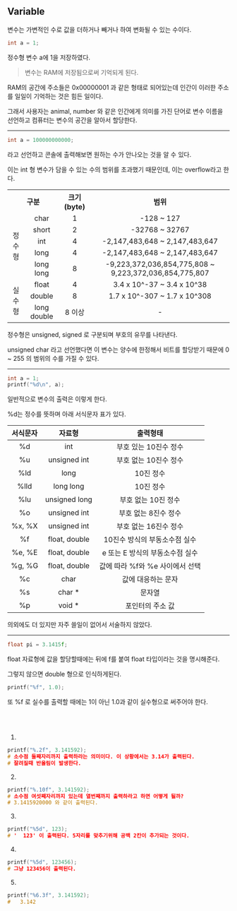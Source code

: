 ## Variable 

변수는 가변적인 수로 값을 더하거나 빼거나 하여 변화될 수 있는 수이다.

```.c
int a = 1;
```

정수형 변수 a에 1을 저장하였다.

>변수는 RAM에 저장됨으로써 기억되게 된다.

RAM의 공간에 주소들은 0x00000001 과 같은 형태로 되어있는데 인간이 이러한 주소를 일일이 기억하는 것은 힘든 일이다.

그래서 사용자는 animal, number 와 같은 인간에게 의미를 가진 단어로 변수 이름을 선언하고 컴퓨터는 변수의 공간을 알아서 할당한다.

<hr/>

```.c
int a = 100000000000;
```

라고 선언하고 콘솔에 출력해보면 원하는 수가 안나오는 것을 알 수 있다.

이는 int 형 변수가 담을 수 있는 수의 범위를 초과했기 때문인데, 이는 overflow라고 한다.

<table>
  <tr align="center">
    <th colspan="2">구분</th>
    <th>크기(byte)</th>
    <th>범위</th>
  </tr>
  <tr align="center">
    <td rowspan="5">정수형</td>
    <td>char</td>
    <td>1</td>
    <td>-128 ~ 127</td>
  </tr>
  <tr align="center">
    <td>short</td>
    <td>2</td>
    <td>-32768 ~ 32767</td>
  </tr>
  <tr align="center">
    <td>int</td>
    <td>4</td>
    <td>-2,147,483,648 ~ 2,147,483,647</td>
  </tr>
  <tr align="center">
    <td>long</td>
    <td>4</td>
    <td>-2,147,483,648 ~ 2,147,483,647</td>
  </tr>
  <tr align="center">
    <td>long long</td>
    <td>8</td>
    <td>-9,223,372,036,854,775,808 ~ 9,223,372,036,854,775,807</td>
  </tr>
  <tr align="center">
    <td rowspan="3">실수형</td>
    <td>float</td>
    <td>4</td>
    <td>3.4 x 10^-37 ~ 3.4 x 10^38</td>
  </tr>
  <tr align="center">
    <td>double</td>
    <td>8</td>
    <td>1.7 x 10^-307 ~ 1.7 x 10^308</td>
  </tr>
  <tr align="center">
    <td>long double</td>
    <td>8 이상</td>
    <td>-</td>
  </tr>
</table>

정수형은 unsigned, signed 로 구분되며 부호의 유무를 나타낸다.

unsigned char 라고 선언했다면 이 변수는 양수에 한정해서 비트를 할당받기 때문에 0 ~ 255 의 범위의 수를 가질 수 있다.

<hr/>

```.c
int a = 1;
printf("%d\n", a);
```

일반적으로 변수의 출력은 이렇게 한다.

%d는 정수를 뜻하며 아래 서식문자 표가 있다.

|서식문자|자료형|출력형태|
|:---:|:---:|:---:|
|%d|int|부호 있는 10진수 정수|
|%u|unsigned int|부호 없는 10진수 정수|
|%ld|long|10진 정수|
|%lld|long long|10진 정수|
|%lu|unsigned long|부호 없는 10진 정수|
|%o|unsigned int|부호 없는 8진수 정수|
|%x, %X|unsigned int|부호 없는 16진수 정수|
|%f|float, double|10진수 방식의 부동소수점 실수|
|%e, %E|float, double|e 또는 E 방식의 부동소수점 실수|
|%g, %G|float, double|값에 따라 %f와 %e 사이에서 선택|
|%c|char|값에 대응하는 문자|
|%s|char *|문자열|
|%p|void *|포인터의 주소 값|

의외에도 더 있지만 자주 쓸일이 없어서 서술하지 않았다.

<hr/>

```.c
float pi = 3.1415f;
```

float 자료형에 값을 할당할때에는 뒤에 f를 붙여 float 타입이라는 것을 명시해준다.

그렇지 않으면 double 형으로 인식하게된다.

```.c
printf("%f", 1.0);
```

또 %f 로 실수를 출력할 때에는 1이 아닌 1.0과 같이 실수형으로 써주어야 한다.

<br/><br/>

1.
```.c
printf("%.2f", 3.141592);
# 소수점 둘째자리까지 출력하라는 의미이다. 이 상황에서는 3.14가 출력된다.
# 잘려질때 반올림이 발생한다.
```

2.
```.c
printf("%.10f", 3.141592);
# 소수점 여섯째자리까지 있는데 열번째까지 출력하라고 하면 어떻게 될까?
# 3.1415920000 와 같이 출력된다.
```

3.
```.c
printf("%5d", 123);
# '  123' 이 출력된다. 5자리를 맞추기위해 공백 2칸이 추가되는 것이다.
```

4.
```.c
printf("%5d", 123456);
# 그냥 123456이 출력된다.
```

5.
```.c
printf("%6.3f", 3.141592);
#   3.142
```
